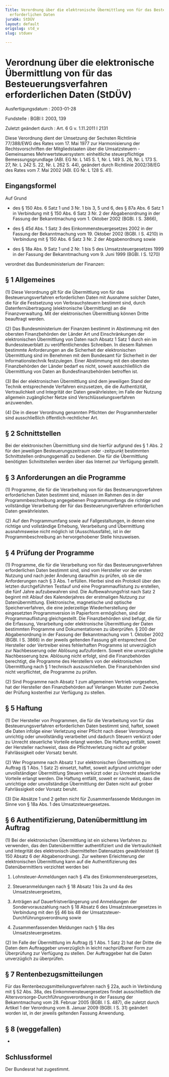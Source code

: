```yaml
---
Title: Verordnung über die elektronische Übermittlung von für das Besteuerungsverfahren
  erforderlichen Daten
jurabk: StDÜV
layout: default
origslug: std_v
slug: stduev

---
```


# Verordnung über die elektronische Übermittlung von für das Besteuerungsverfahren erforderlichen Daten (StDÜV)

Ausfertigungsdatum
:   2003-01-28

Fundstelle
:   BGBl I: 2003, 139

Zuletzt geändert durch
:   Art. 6 G v. 1.11.2011 I 2131

Diese Verordnung dient der Umsetzung der Sechsten Richtlinie
77/388/EWG des Rates vom 17. Mai 1977 zur Harmonisierung der
Rechtsvorschriften der Mitgliedstaaten über die Umsatzsteuern -
Gemeinsames Mehrwertsteuersystem: einheitliche steuerpflichtige
Bemessungsgrundlage (ABl. EG Nr. L 145 S. 1, Nr. L 149 S. 26, Nr. L
173 S. 27, Nr. L 242 S. 22, Nr. L 262 S. 44), geändert durch
Richtlinie 2002/38/EG des Rates vom 7. Mai 2002 (ABl. EG Nr. L 128 S.
41).


## Eingangsformel

Auf Grund

-   des § 150 Abs. 6 Satz 1 und 3 Nr. 1 bis 3, 5 und 6, des § 87a Abs. 6
    Satz 1 in Verbindung mit § 150 Abs. 6 Satz 3 Nr. 2 der Abgabenordnung
    in der Fassung der Bekanntmachung vom 1. Oktober 2002 (BGBl. I S.
    3866),


-   des § 45d Abs. 1 Satz 3 des Einkommensteuergesetzes 2002 in der
    Fassung der Bekanntmachung vom 19. Oktober 2002 (BGBl. I S. 4210) in
    Verbindung mit § 150 Abs. 6 Satz 3 Nr. 2 der Abgabenordnung sowie


-   des § 18a Abs. 9 Satz 1 und 2 Nr. 1 bis 5 des Umsatzsteuergesetzes
    1999 in der Fassung der Bekanntmachung vom 9. Juni 1999 (BGBl. I S.
    1270)



verordnet das Bundesministerium der Finanzen:


## § 1 Allgemeines

(1) Diese Verordnung gilt für die Übermittlung von für das
Besteuerungsverfahren erforderlichen Daten mit Ausnahme solcher Daten,
die für die Festsetzung von Verbrauchsteuern bestimmt sind, durch
Datenfernübertragung (elektronische Übermittlung) an die
Finanzverwaltung. Mit der elektronischen Übermittlung können Dritte
beauftragt werden.

(2) Das Bundesministerium der Finanzen bestimmt in Abstimmung mit den
obersten Finanzbehörden der Länder Art und Einschränkungen der
elektronischen Übermittlung von Daten nach Absatz 1 Satz 1 durch ein
im Bundessteuerblatt zu veröffentlichendes Schreiben. In diesem Rahmen
bestimmte Anforderungen an die Sicherheit der elektronischen
Übermittlung sind im Benehmen mit dem Bundesamt für Sicherheit in der
Informationstechnik festzulegen. Einer Abstimmung mit den obersten
Finanzbehörden der Länder bedarf es nicht, soweit ausschließlich die
Übermittlung von Daten an Bundesfinanzbehörden betroffen ist.

(3) Bei der elektronischen Übermittlung sind dem jeweiligen Stand der
Technik entsprechende Verfahren einzusetzen, die die Authentizität,
Vertraulichkeit und Integrität der Daten gewährleisten; im Falle der
Nutzung allgemein zugänglicher Netze sind Verschlüsselungsverfahren
anzuwenden.

(4) Die in dieser Verordnung genannten Pflichten der
Programmhersteller sind ausschließlich öffentlich-rechtlicher Art.


## § 2 Schnittstellen

Bei der elektronischen Übermittlung sind die hierfür aufgrund des § 1
Abs. 2 für den jeweiligen Besteuerungszeitraum oder -zeitpunkt
bestimmten Schnittstellen ordnungsgemäß zu bedienen. Die für die
Übermittlung benötigten Schnittstellen werden über das Internet zur
Verfügung gestellt.


## § 3 Anforderungen an die Programme

(1) Programme, die für die Verarbeitung von für das
Besteuerungsverfahren erforderlichen Daten bestimmt sind, müssen im
Rahmen des in der Programmbeschreibung angegebenen Programmumfangs die
richtige und vollständige Verarbeitung der für das
Besteuerungsverfahren erforderlichen Daten gewährleisten.

(2) Auf den Programmumfang sowie auf Fallgestaltungen, in denen eine
richtige und vollständige Erhebung, Verarbeitung und Übermittlung
ausnahmsweise nicht möglich ist (Ausschlussfälle), ist in der
Programmbeschreibung an hervorgehobener Stelle hinzuweisen.


## § 4 Prüfung der Programme

(1) Programme, die für die Verarbeitung von für das
Besteuerungsverfahren erforderlichen Daten bestimmt sind, sind vom
Hersteller vor der ersten Nutzung und nach jeder Änderung daraufhin zu
prüfen, ob sie die Anforderungen nach § 3 Abs. 1 erfüllen. Hierbei
sind ein Protokoll über den letzten durchgeführten Testlauf und eine
Programmauflistung zu erstellen, die fünf Jahre aufzubewahren sind.
Die Aufbewahrungsfrist nach Satz 2 beginnt mit Ablauf des
Kalenderjahres der erstmaligen Nutzung zur Datenübermittlung.
Elektronische, magnetische und optische Speicherverfahren, die eine
jederzeitige Wiederherstellung der eingesetzten Programmversion in
Papierform ermöglichen, sind der Programmauflistung gleichgestellt.
Die Finanzbehörden sind befugt, die für die Erfassung, Verarbeitung
oder elektronische Übermittlung der Daten bestimmten Programme und
Dokumentationen zu überprüfen. § 200 der Abgabenordnung in der Fassung
der Bekanntmachung vom 1. Oktober 2002 (BGBl. I S. 3866) in der
jeweils geltenden Fassung gilt entsprechend. Der Hersteller oder
Vertreiber eines fehlerhaften Programms ist unverzüglich zur
Nachbesserung oder Ablösung aufzufordern. Soweit eine unverzügliche
Nachbesserung bzw. Ablösung nicht erfolgt, sind die Finanzbehörden
berechtigt, die Programme des Herstellers von der elektronischen
Übermittlung nach § 1 technisch auszuschließen. Die Finanzbehörden
sind nicht verpflichtet, die Programme zu prüfen.

(2) Sind Programme nach Absatz 1 zum allgemeinen Vertrieb vorgesehen,
hat der Hersteller den Finanzbehörden auf Verlangen Muster zum Zwecke
der Prüfung kostenfrei zur Verfügung zu stellen.


## § 5 Haftung

(1) Der Hersteller von Programmen, die für die Verarbeitung von für
das Besteuerungsverfahren erforderlichen Daten bestimmt sind, haftet,
soweit die Daten infolge einer Verletzung einer Pflicht nach dieser
Verordnung unrichtig oder unvollständig verarbeitet und dadurch
Steuern verkürzt oder zu Unrecht steuerliche Vorteile erlangt werden.
Die Haftung entfällt, soweit der Hersteller nachweist, dass die
Pflichtverletzung nicht auf grober Fahrlässigkeit oder Vorsatz beruht.

(2) Wer Programme nach Absatz 1 zur elektronischen Übermittlung im
Auftrag (§ 1 Abs. 1 Satz 2) einsetzt, haftet, soweit aufgrund
unrichtiger oder unvollständiger Übermittlung Steuern verkürzt oder zu
Unrecht steuerliche Vorteile erlangt werden. Die Haftung entfällt,
soweit er nachweist, dass die unrichtige oder unvollständige
Übermittlung der Daten nicht auf grober Fahrlässigkeit oder Vorsatz
beruht.

(3) Die Absätze 1 und 2 gelten nicht für Zusammenfassende Meldungen im
Sinne von § 18a Abs. 1 des Umsatzsteuergesetzes.


## § 6 Authentifizierung, Datenübermittlung im Auftrag

(1) Bei der elektronischen Übermittlung ist ein sicheres Verfahren zu
verwenden, das den Datenübermittler authentifiziert und die
Vertraulichkeit und Integrität des elektronisch übermittelten
Datensatzes gewährleistet (§ 150 Absatz 6 der Abgabenordnung). Zur
weiteren Erleichterung der elektronischen Übermittlung kann auf die
Authentifizierung des Datenübermittlers verzichtet werden bei

1.  Lohnsteuer-Anmeldungen nach § 41a des Einkommensteuergesetzes,


2.  Steueranmeldungen nach § 18 Absatz 1 bis 2a und 4a des
    Umsatzsteuergesetzes,


3.  Anträgen auf Dauerfristverlängerung und Anmeldungen der
    Sondervorauszahlung nach § 18 Absatz 6 des Umsatzsteuergesetzes in
    Verbindung mit den §§ 46 bis 48 der Umsatzsteuer-
    Durchführungsverordnung sowie


4.  Zusammenfassenden Meldungen nach § 18a des Umsatzsteuergesetzes.



(2) Im Falle der Übermittlung im Auftrag (§ 1 Abs. 1 Satz 2) hat der
Dritte die Daten dem Auftraggeber unverzüglich in leicht nachprüfbarer
Form zur Überprüfung zur Verfügung zu stellen. Der Auftraggeber hat
die Daten unverzüglich zu überprüfen.


## § 7 Rentenbezugsmitteilungen

Für das Rentenbezugsmitteilungsverfahren nach § 22a, auch in
Verbindung mit § 52 Abs. 38a, des Einkommensteuergesetzes findet
ausschließlich die Altersvorsorge-Durchführungsverordnung in der
Fassung der Bekanntmachung vom 28. Februar 2005 (BGBl. I S. 487), die
zuletzt durch Artikel 1 der Verordnung vom 8. Januar 2009 (BGBl. I S.
31) geändert worden ist, in der jeweils geltenden Fassung Anwendung.


## § 8 (weggefallen)

-


## Schlussformel

Der Bundesrat hat zugestimmt.

